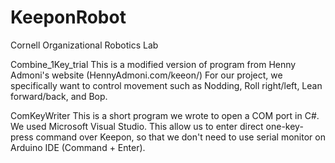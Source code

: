 # KeeponRobot

Cornell Organizational Robotics Lab

Combine_1Key_trial 
This is a modified version of program from Henny Admoni's website (HennyAdmoni.com/keeon/)
	For our project, we specifically want to control movement such as Nodding, Roll right/left, Lean forward/back, and Bop. 
	
ComKeyWriter
	This is a short program we wrote to open a COM port in C#. We used Microsoft Visual Studio. This allow us to enter direct one-key-press command over Keepon, so that we don't need to use serial monitor on Arduino IDE (Command + Enter). 